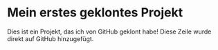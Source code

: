 # Mein erstes geklontes Projekt
Dies ist ein Projekt, das ich von GitHub geklont habe!
Diese Zeile wurde direkt auf GitHub hinzugefügt.
